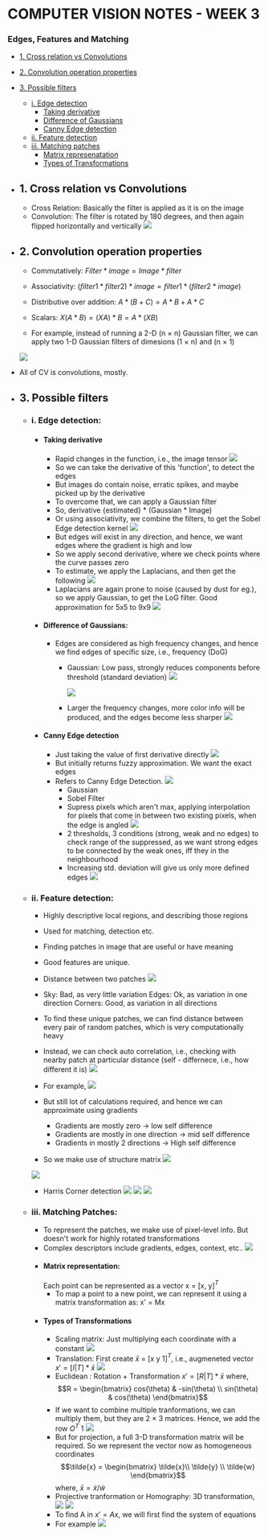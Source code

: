 # COMPUTER VISION NOTES - WEEK 3

### Edges, Features and Matching

- [1. Cross relation vs Convolutions](#1-cross-relation-vs-convolutions)
- [2. Convolution operation properties](#2-convolution-operation-properties)
- [3. Possible filters](#3-possible-filters)
  - [i. Edge detection](#i-edge-detection)
    - [Taking derivative](#taking-derivative)
    - [Difference of Gaussians](#difference-of-gaussians)
    - [Canny Edge detection](#canny-edge-detection)
  - [ii. Feature detection](#ii-feature-detection)
  - [iii. Matching patches](#iii-matching-patches)
    - [Matrix represenatation](#matrix-representation)
    - [Types of Transformations](#types-of-transformations)


- ## 1. Cross relation vs Convolutions
  - Cross Relation: Basically the filter is applied as it is on the image
  - Convolution: The filter is rotated by 180 degrees, and then again flipped horizontally and vertically
  ![](https://i.imgur.com/TyWUSFl.png)

- ## 2. Convolution operation properties
    - Commutatively: $Filter * image = Image * filter$
    - Associativity: $(filter1 * filter2) * image = filter1 * (filter2 * image)$
    - Distributive over addition: $A*(B + C) = A * B + A * C$
    - Scalars: $X(A * B) = (XA) * B = A * (XB)$

    - For example, instead of running a 2-D (n $\times$ n) Gaussian filter, we can apply two 1-D Gaussian filters of dimesions (1 $\times$ n) and (n $\times$ 1)

  ![](https://i.imgur.com/W957SlQ.png)

- All of CV is convolutions, mostly. 

- ## 3. Possible filters
    - ### i. Edge detection: 
      - #### Taking derivative
          - Rapid changes in the function, i.e., the image tensor
      ![](https://i.imgur.com/V8hThl7.png)
        - So we can take the derivative of this 'function', to detect the edges
        - But images do contain noise, erratic spikes, and maybe picked up by the derivative
        - To overcome that, we can apply a Gaussian filter
        - So, derivative {estimated} * (Gaussian * Image)
        - Or using associativity, we combine the filters, to get the Sobel Edge detection kernel
        ![](https://i.imgur.com/3Yi3kTh.png)
        - But edges will exist in any direction, and hence, we want edges where the gradient is high and low
        - So we apply second derivative, where we check points where the curve passes zero
        - To estimate, we apply the Laplacians, and then get the following
        ![](https://i.imgur.com/qXmCh7U.png)
        - Laplacians are again prone to noise (caused by dust for eg.), so we apply Gaussian, to get the LoG filter. Good approximation for 5x5 to 9x9
        ![](https://i.imgur.com/18aXE8H.png)

      - #### Difference of Gaussians: 
        - Edges are considered as high frequency changes, and hence we find edges of specific size, i.e., frequency (DoG)
          - Gaussian: Low pass, strongly reduces components before threshold (standard deviation)
          ![](https://i.imgur.com/UKGuThu.png)

            ![](https://i.imgur.com/nL9YIgQ.png)

          - Larger the frequency changes, more color info will be produced, and the edges become less sharper
          ![](https://i.imgur.com/hufhOIh.png)
          
      - #### Canny Edge detection
          - Just taking the value of first derivative directly
          ![](https://i.imgur.com/YfCUqew.png)
          - But initially returns fuzzy approximation. We want the exact edges
          - Refers to Canny Edge Detection. 
          ![](https://i.imgur.com/IR3tkLU.png)
              - Gaussian
              - Sobel Filter
              - Supress pixels which aren't max, applying interpolation for pixels that come in between two existing pixels, when the edge is angled
              ![](https://i.imgur.com/mUvt7Av.png)
              - 2 thresholds, 3 conditions (strong, weak and no edges) to check range of the suppressed, as we want strong edges to be connected by the weak ones, iff they in the neighbourhood
              - Increasing std. deviation will give us only more defined edges
          ![](https://i.imgur.com/S3KbXuY.png)

    - ### ii. Feature detection: 
        - Highly descriptive local regions, and describing those regions
        - Used for matching, detection etc.
        - Finding patches in image that are useful or have meaning
        - Good features are unique. 
        - Distance between two patches
        ![](https://i.imgur.com/DYMKSDm.png)
        - Sky: Bad, as very little variation
          Edges: Ok, as variation in one direction
          Corners: Good, as variation in all directions
        - To find these unique patches, we can find distance between every pair of random patches, which is very computationally heavy
        - Instead, we can check auto correlation, i.e., checking with nearby patch at particular distance (self - differnece, i.e., how different it is)
        ![](https://i.imgur.com/glFbvKG.png)
        - For example, 
        ![](https://i.imgur.com/oaDlM7x.png)

        - But still lot of calculations required, and hence we can approximate using gradients
            - Gradients are mostly zero -> low self difference
            - Gradients are mostly in one direction -> mid self difference
            - Gradients in mostly 2 directions -> High self difference
        - So we make use of structure matrix
        ![](https://i.imgur.com/UY46RrR.png)
        
        ![](https://i.imgur.com/FNt7HM9.png)
 
        - Harris Corner detection
        ![](https://i.imgur.com/D7W7FE3.png)
        ![](https://i.imgur.com/S3ffgMh.png)
        ![](https://i.imgur.com/Yp1yfAn.png)
    - ### iii. Matching Patches: 
        - To represent the patches, we make use of pixel-level info. But doesn't work for highly rotated transformations
        - Complex descriptors include gradients, edges, context, etc..
         ![](https://i.imgur.com/HRhDtYC.jpg)
        - #### Matrix representation: 
             Each point can be represented as a vector
            x = [x, y]$^T$
            - To map a point to a new point, we can represent it using a matrix transformation as:
            x' = Mx
        - #### Types of Transformations
            - Scaling matrix: Just multiplying each coordinate with a constant
              ![](https://i.imgur.com/wDjqNpN.png)
            - Translation: First create  $\bar{x}$ = [x y 1]$^T$, i.e., augmeneted vector
            ${x}' = [I | T] * \bar{x}$
            ![](https://i.imgur.com/wFrS14m.png)
            - Euclidean : Rotation + Transformation
            ${x}' = [R | T] * \bar{x}$
            where, 
            $$R = \begin{bmatrix}
       cos(\theta) & -sin(\theta) \\
       sin(\theta) & cos(\theta)
     \end{bmatrix}$$
             - If we want to combine multiple tranformations, we can multiply them, but they are 2 $\times$ 3 matrices. Hence, we add the row $O^T$ 1
               ![](https://i.imgur.com/74V9Hyn.png)
             - But for projection, a full 3-D transformation matrix will be required. So we represent the vector now as homogeneous coordinates
             $$\tilde{x} = \begin{bmatrix}
       \tilde{x}\\
       \tilde{y} \\
       \tilde{w}
     \end{bmatrix}$$
             where, $\bar{x} = \tilde{x}/\tilde{w}$
            - Projective tranformation or Homography: 3D transformation, 
              ![](https://i.imgur.com/JC0mboy.png)
              ![](https://i.imgur.com/mIN282K.png)
            - To find A in $x' = Ax$, we will first find the system of equations
            - For example
            ![](https://i.imgur.com/JIPmYrc.png)


            
     
 

            










             

    
        

    

    